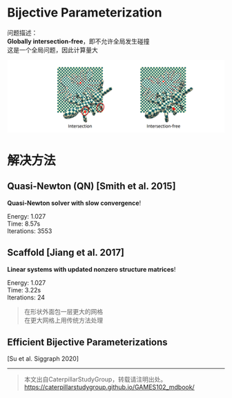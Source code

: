 # Bijective Parameterization    

问题描述：  
**Globally intersection‐free**，即不允许全局发生碰撞    
这是一个全局问题，因此计算量大   

![](../assets/参数42.png)     

# 解决方法

## Quasi‐Newton (QN) [Smith et al. 2015]    

**Quasi‐Newton solver  with slow convergence**!    

Energy: 1.027    
Time: 8.57s    
Iterations: 3553    

## Scaffold [Jiang et al. 2017]    

**Linear systems with updated nonzero structure matrices**!    

Energy: 1.027    
Time: 3.22s    
Iterations: 24    

> 在形状外面包一层更大的网格    
在更大网格上用传统方法处理  

## Efficient Bijective Parameterizations    

[Su et al. Siggraph 2020]    

---  

> 本文出自CaterpillarStudyGroup，转载请注明出处。
https://caterpillarstudygroup.github.io/GAMES102_mdbook/
 
